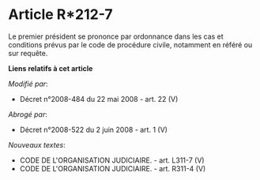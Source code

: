 # Article R*212-7

Le premier président se prononce par ordonnance dans les cas et conditions prévus par le    code de procédure civile,
notamment en référé ou sur requête.

**Liens relatifs à cet article**

_Modifié par_:

  - Décret n°2008-484 du 22 mai 2008 - art. 22 (V)

_Abrogé par_:

  - Décret n°2008-522 du 2 juin 2008 - art. 1 (V)

_Nouveaux textes_:

  - CODE DE L'ORGANISATION JUDICIAIRE. - art. L311-7 (V)
  - CODE DE L'ORGANISATION JUDICIAIRE. - art. R311-4 (V)
